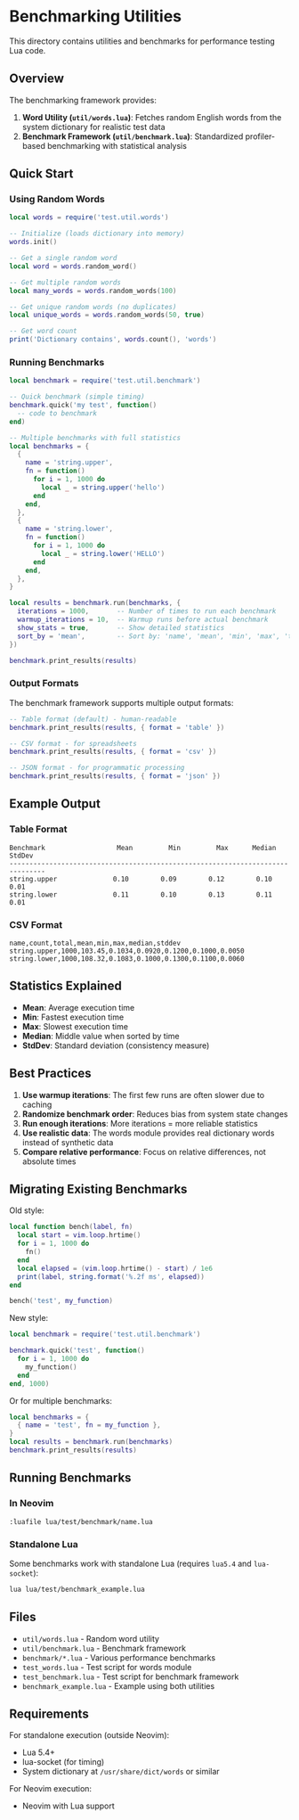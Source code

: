 # Benchmarking Utilities

This directory contains utilities and benchmarks for performance testing Lua code.

## Overview

The benchmarking framework provides:

1. **Word Utility (`util/words.lua`)**: Fetches random English words from the system dictionary for realistic test data
2. **Benchmark Framework (`util/benchmark.lua`)**: Standardized profiler-based benchmarking with statistical analysis

## Quick Start

### Using Random Words

```lua
local words = require('test.util.words')

-- Initialize (loads dictionary into memory)
words.init()

-- Get a single random word
local word = words.random_word()

-- Get multiple random words
local many_words = words.random_words(100)

-- Get unique random words (no duplicates)
local unique_words = words.random_words(50, true)

-- Get word count
print('Dictionary contains', words.count(), 'words')
```

### Running Benchmarks

```lua
local benchmark = require('test.util.benchmark')

-- Quick benchmark (simple timing)
benchmark.quick('my test', function()
  -- code to benchmark
end)

-- Multiple benchmarks with full statistics
local benchmarks = {
  {
    name = 'string.upper',
    fn = function()
      for i = 1, 1000 do
        local _ = string.upper('hello')
      end
    end,
  },
  {
    name = 'string.lower',
    fn = function()
      for i = 1, 1000 do
        local _ = string.lower('HELLO')
      end
    end,
  },
}

local results = benchmark.run(benchmarks, {
  iterations = 1000,       -- Number of times to run each benchmark
  warmup_iterations = 10,  -- Warmup runs before actual benchmark
  show_stats = true,       -- Show detailed statistics
  sort_by = 'mean',        -- Sort by: 'name', 'mean', 'min', 'max', 'total'
})

benchmark.print_results(results)
```

### Output Formats

The benchmark framework supports multiple output formats:

```lua
-- Table format (default) - human-readable
benchmark.print_results(results, { format = 'table' })

-- CSV format - for spreadsheets
benchmark.print_results(results, { format = 'csv' })

-- JSON format - for programmatic processing
benchmark.print_results(results, { format = 'json' })
```

## Example Output

### Table Format
```
Benchmark                  Mean         Min         Max      Median      StdDev
-------------------------------------------------------------------------------
string.upper              0.10        0.09        0.12        0.10        0.01
string.lower              0.11        0.10        0.13        0.11        0.01
```

### CSV Format
```
name,count,total,mean,min,max,median,stddev
string.upper,1000,103.45,0.1034,0.0920,0.1200,0.1000,0.0050
string.lower,1000,108.32,0.1083,0.1000,0.1300,0.1100,0.0060
```

## Statistics Explained

- **Mean**: Average execution time
- **Min**: Fastest execution time
- **Max**: Slowest execution time
- **Median**: Middle value when sorted by time
- **StdDev**: Standard deviation (consistency measure)

## Best Practices

1. **Use warmup iterations**: The first few runs are often slower due to caching
2. **Randomize benchmark order**: Reduces bias from system state changes
3. **Run enough iterations**: More iterations = more reliable statistics
4. **Use realistic data**: The words module provides real dictionary words instead of synthetic data
5. **Compare relative performance**: Focus on relative differences, not absolute times

## Migrating Existing Benchmarks

Old style:
```lua
local function bench(label, fn)
  local start = vim.loop.hrtime()
  for i = 1, 1000 do
    fn()
  end
  local elapsed = (vim.loop.hrtime() - start) / 1e6
  print(label, string.format('%.2f ms', elapsed))
end

bench('test', my_function)
```

New style:
```lua
local benchmark = require('test.util.benchmark')

benchmark.quick('test', function()
  for i = 1, 1000 do
    my_function()
  end
end, 1000)
```

Or for multiple benchmarks:
```lua
local benchmarks = {
  { name = 'test', fn = my_function },
}
local results = benchmark.run(benchmarks)
benchmark.print_results(results)
```

## Running Benchmarks

### In Neovim

```vim
:luafile lua/test/benchmark/name.lua
```

### Standalone Lua

Some benchmarks work with standalone Lua (requires `lua5.4` and `lua-socket`):

```bash
lua lua/test/benchmark_example.lua
```

## Files

- `util/words.lua` - Random word utility
- `util/benchmark.lua` - Benchmark framework
- `benchmark/*.lua` - Various performance benchmarks
- `test_words.lua` - Test script for words module
- `test_benchmark.lua` - Test script for benchmark framework
- `benchmark_example.lua` - Example using both utilities

## Requirements

For standalone execution (outside Neovim):
- Lua 5.4+
- lua-socket (for timing)
- System dictionary at `/usr/share/dict/words` or similar

For Neovim execution:
- Neovim with Lua support

